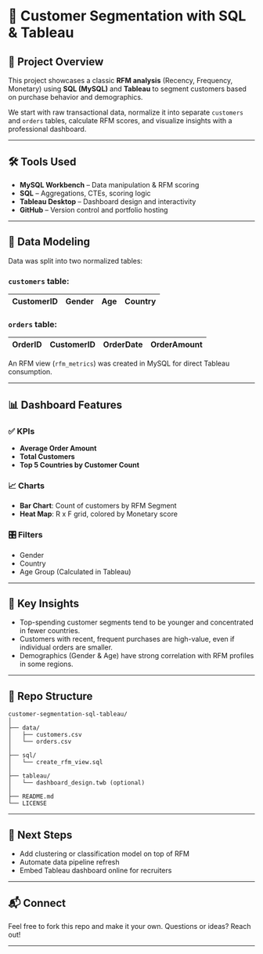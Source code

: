 
# 🧠 Customer Segmentation with SQL & Tableau

## 📘 Project Overview
This project showcases a classic **RFM analysis** (Recency, Frequency, Monetary) using **SQL (MySQL)** and **Tableau** to segment customers based on purchase behavior and demographics.

We start with raw transactional data, normalize it into separate `customers` and `orders` tables, calculate RFM scores, and visualize insights with a professional dashboard.

---

## 🛠️ Tools Used

- **MySQL Workbench** – Data manipulation & RFM scoring
- **SQL** – Aggregations, CTEs, scoring logic
- **Tableau Desktop** – Dashboard design and interactivity
- **GitHub** – Version control and portfolio hosting

---

## 🧮 Data Modeling

Data was split into two normalized tables:

### `customers` table:
| CustomerID | Gender | Age | Country |
|------------|--------|-----|---------|

### `orders` table:
| OrderID | CustomerID | OrderDate | OrderAmount |
|---------|------------|-----------|-------------|

An RFM view (`rfm_metrics`) was created in MySQL for direct Tableau consumption.

---

## 📊 Dashboard Features

### ✅ KPIs
- **Average Order Amount**
- **Total Customers**
- **Top 5 Countries by Customer Count**

### 📈 Charts
- **Bar Chart**: Count of customers by RFM Segment
- **Heat Map**: R x F grid, colored by Monetary score

### 🎛️ Filters
- Gender
- Country
- Age Group (Calculated in Tableau)

---

## 🧠 Key Insights

- Top-spending customer segments tend to be younger and concentrated in fewer countries.
- Customers with recent, frequent purchases are high-value, even if individual orders are smaller.
- Demographics (Gender & Age) have strong correlation with RFM profiles in some regions.

---

## 📁 Repo Structure

```
customer-segmentation-sql-tableau/
│
├── data/
│   ├── customers.csv
│   └── orders.csv
│
├── sql/
│   └── create_rfm_view.sql
│
├── tableau/
│   └── dashboard_design.twb (optional)
│
├── README.md
└── LICENSE
```

---

## 📝 Next Steps

- Add clustering or classification model on top of RFM
- Automate data pipeline refresh
- Embed Tableau dashboard online for recruiters

---

## 📬 Connect

Feel free to fork this repo and make it your own. Questions or ideas? Reach out!

---
